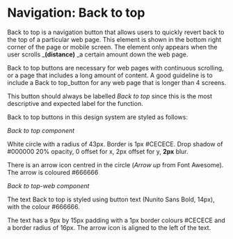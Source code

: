 # Navigation: Back to top

Back to top is a navigation button that allows users to quickly revert back to the top of a particular web page. This element is shown in the bottom right corner of the page or mobile screen. The element only appears when the user scrolls \_**\(distance\)** \_a certain amount down the web page.

Back to top buttons are necessary for web pages with continuous scrolling, or a page that includes a long amount of content. A good guideline is to include a Back to top_button for any web page that is longer than 4 screens.

This button should always be labelled _Back to top_ since this is the most descriptive and expected label for the function.

Back to top buttons in this design system are styled as follows:

*Back to top component*

White circle with a radius of 43px. Border is 1px \#CECECE. Drop shadow of \#000000 20% opacity, 0 offset for x, 2px offset for y, **2px** blur. 

There is an arrow icon centred in the circle \(_Arrow up_ from Font Awesome\). The arrow is coloured \#666666

*Back to top-web component*

The text Back to top is styled using button text \(Nunito Sans Bold, 14px\), with the colour \#666666.

The text has a 9px by 15px padding with a 1px border colours \#CECECE and a border radius of 16px. The arrow icon is aligned to the left of the text. 



